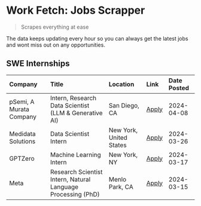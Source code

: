 # Work Fetch: Jobs Scrapper
> Scrapes everything at ease

The data keeps updating every hour so you can always get the latest jobs and wont miss out on any opportunities.

## SWE Internships
<!--START_SECTION:workfetch-->
| Company                 | Title                                                        | Location                | Link                                                                                                                                                                                                                                                                         | Date Posted   |
|:------------------------|:-------------------------------------------------------------|:------------------------|:-----------------------------------------------------------------------------------------------------------------------------------------------------------------------------------------------------------------------------------------------------------------------------|:--------------|
| pSemi, A Murata Company | Intern, Research Data Scientist (LLM & Generative AI)        | San Diego, CA           | [Apply](https://www.linkedin.com/jobs/view/intern-research-data-scientist-llm-generative-ai-at-psemi-a-murata-company-3887074168?position=3&pageNum=0&refId=WeVuT45qwh4oF7JUehSWrg%3D%3D&trackingId=KTuQ8HDU1Xmqgn815c%2BDKg%3D%3D&trk=public_jobs_jserp-result_search-card) | 2024-04-08    |
| Medidata Solutions      | Data Scientist Intern                                        | New York, United States | [Apply](https://www.linkedin.com/jobs/view/data-scientist-intern-at-medidata-solutions-3810253704?position=8&pageNum=0&refId=WeVuT45qwh4oF7JUehSWrg%3D%3D&trackingId=oDVk8%2BYEO6MJfAjvO1o6WA%3D%3D&trk=public_jobs_jserp-result_search-card)                                | 2024-03-26    |
| GPTZero                 | Machine Learning Intern                                      | New York, NY            | [Apply](https://www.linkedin.com/jobs/view/machine-learning-intern-at-gptzero-3860723963?position=7&pageNum=0&refId=WeVuT45qwh4oF7JUehSWrg%3D%3D&trackingId=49oR7NkxLbLcUCQhutOjBA%3D%3D&trk=public_jobs_jserp-result_search-card)                                           | 2024-03-17    |
| Meta                    | Research Scientist Intern, Natural Language Processing (PhD) | Menlo Park, CA          | [Apply](https://www.linkedin.com/jobs/view/research-scientist-intern-natural-language-processing-phd-at-meta-3858718375?position=9&pageNum=0&refId=WeVuT45qwh4oF7JUehSWrg%3D%3D&trackingId=FCABHmepqKzsnEdlwXnsnA%3D%3D&trk=public_jobs_jserp-result_search-card)            | 2024-03-15    |
<!--END_SECTION:workfetch-->
